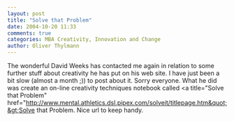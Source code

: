 ```yaml
---
layout: post
title: "Solve that Problem"
date: 2004-10-20 11:33
comments: true
categories: MBA Creativity, Innovation and Change
author: Oliver Thylmann
---
```



The wonderful David Weeks has contacted me again in relation to some further stuff about creativity he has put on his web site. I have just been a bit slow (almost a month ;)) to post about it. Sorry everyone. What he did was create an on-line creativity techniques notebook called &lt;a title=&quot;Solve that Problem&quot; href=&quot;http://www.mental.athletics.dsl.pipex.com/solveit/titlepage.htm&quot;&gt;Solve that Problem. Nice url to keep handy.


